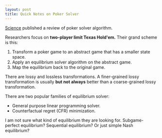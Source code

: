 ```yaml
---
layout: post
title: Quick Notes on Poker Solver
---
```


[Science](http://www.sciencemag.org/content/347/6218/145)
published a review of poker solver algorithm.

Researchers focus on **two-player limit Texas Hold'em.**
Their grand scheme is this:

1. Transform a poker game to an abstract game that has a smaller state space.
2. Apply an equilibrium solver algorithm on the abstract game.
3. Map the equilibrium back to the original game.

There are lossy and lossless transformations.
A finer-grained lossy transformation is usually **but not always**
better than a coarse-grained lossy transformation.

There are two popular families of equilibrium solver:

* General purpose linear programming solver.
* Counterfactual regret (CFR) minimization.

I am not sure what kind of equilibrium they are looking for.
Subgame-perfect equilibrium?
Sequential equilibrium?
Or just simple Nash equilibrium?
